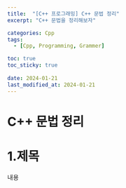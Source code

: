 ```yaml
---
title:  "[C++ 프로그래밍] C++ 문법 정리"
excerpt: "C++ 문법을 정리해보자"

categories: Cpp
tags:
  - [Cpp, Programming, Grammer]

toc: true
toc_sticky: true
 
date: 2024-01-21
last_modified_at: 2024-01-21
---
```



# C++ 문법 정리

1.제목
=============
내용
